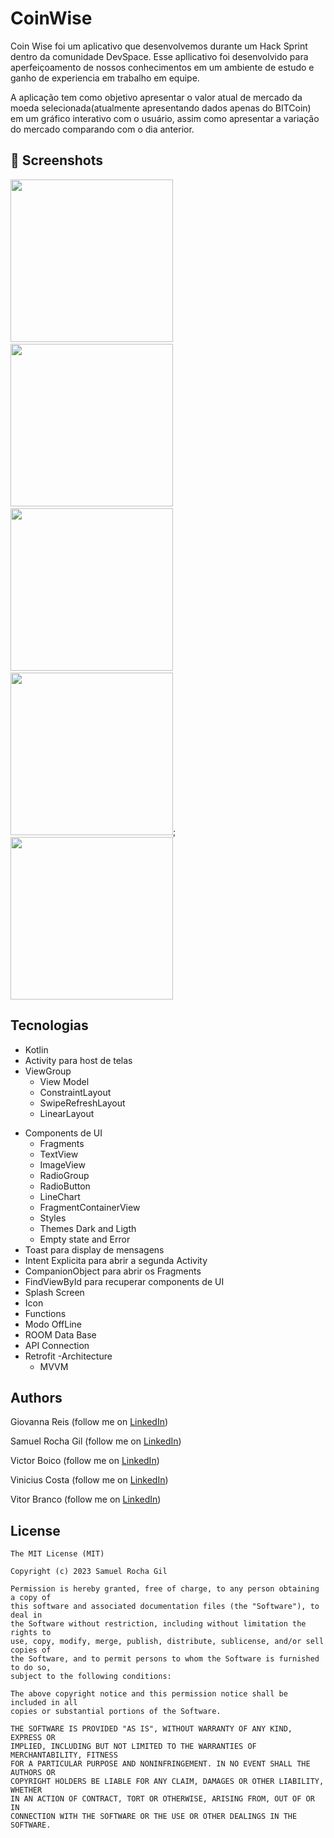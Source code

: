 # CoinWise
Coin Wise foi um aplicativo que desenvolvemos durante um Hack Sprint dentro da comunidade DevSpace.
Esse apllicativo foi desenvolvido para aperfeiçoamento de nossos conhecimentos em um ambiente de estudo e ganho de experiencia em trabalho em equipe.

A aplicação tem como objetivo apresentar o valor atual de mercado da moeda selecionada(atualmente apresentando dados apenas do BITCoin) em um gráfico interativo com o usuário, assim como apresentar a variação do mercado comparando com o dia anterior.




## :camera_flash: Screenshots
<!-- You can add more screenshots here if you like -->
<img src="/result/splashScreenLigthMode.png" width="260">&emsp;<img src="/result/graphicLigthMode.png" width="260">&emsp;<img src="/result/graphicLigthModeDetail.png" width="260">&emsp;<img src="/result/splachScreenDarkMode.png" width="260">;<img src="/result/graphicDarkMode.png" width="260">

## Tecnologias
* Kotlin
* Activity para host de telas
* ViewGroup
    * View Model
    * ConstraintLayout
    * SwipeRefreshLayout
    * LinearLayout      
- Components de UI
    - Fragments 
    - TextView
    - ImageView
    - RadioGroup
    - RadioButton
    - LineChart
    - FragmentContainerView
    - Styles
    - Themes Dark and Ligth
    - Empty state and Error
- Toast para display de mensagens
- Intent Explicita para abrir a segunda Activity
- CompanionObject para abrir os Fragments
- FindViewById para recuperar components de UI
- Splash Screen
- Icon
- Functions
- Modo OffLine
- ROOM Data Base
- API Connection
- Retrofit
-Architecture
   - MVVM



## Authors
Giovanna Reis (follow me on [LinkedIn](https://www.linkedin.com/in/giovanna-reis-3023a5207))

Samuel Rocha Gil (follow me on [LinkedIn](https://www.linkedin.com/in/samuel-dos-santos-gil-a1ab852a/))

Victor Boico (follow me on [LinkedIn](https://www.linkedin.com/in/victor-boico-a13560269/))

Vinicius Costa (follow me on [LinkedIn](https://www.linkedin.com/in/vinicius-costa-aa4627285/))

Vitor Branco (follow me on [LinkedIn](https://br.linkedin.com/in/vitor-xatara-branco))

## License
```
The MIT License (MIT)

Copyright (c) 2023 Samuel Rocha Gil

Permission is hereby granted, free of charge, to any person obtaining a copy of
this software and associated documentation files (the "Software"), to deal in
the Software without restriction, including without limitation the rights to
use, copy, modify, merge, publish, distribute, sublicense, and/or sell copies of
the Software, and to permit persons to whom the Software is furnished to do so,
subject to the following conditions:

The above copyright notice and this permission notice shall be included in all
copies or substantial portions of the Software.

THE SOFTWARE IS PROVIDED "AS IS", WITHOUT WARRANTY OF ANY KIND, EXPRESS OR
IMPLIED, INCLUDING BUT NOT LIMITED TO THE WARRANTIES OF MERCHANTABILITY, FITNESS
FOR A PARTICULAR PURPOSE AND NONINFRINGEMENT. IN NO EVENT SHALL THE AUTHORS OR
COPYRIGHT HOLDERS BE LIABLE FOR ANY CLAIM, DAMAGES OR OTHER LIABILITY, WHETHER
IN AN ACTION OF CONTRACT, TORT OR OTHERWISE, ARISING FROM, OUT OF OR IN
CONNECTION WITH THE SOFTWARE OR THE USE OR OTHER DEALINGS IN THE SOFTWARE.
```

